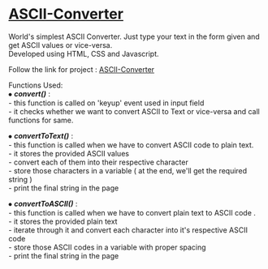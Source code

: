 # [ASCII-Converter](https://algomonk016.github.io/ASCII-Converter/ "ASCII Converter")

World's simplest ASCII Converter. Just type your text in the form given and get ASCII values or vice-versa. <br> 
Developed using HTML, CSS and Javascript.

Follow the link for project : [ASCII-Converter](https://algomonk016.github.io/ASCII-Converter/ "ASCII Converter")

Functions Used: <br>
⦁	***convert()*** : <br>
		- this function is called on 'keyup' event used in input field <br>
		- it checks whether we want to convert ASCII to Text or vice-versa and call functions for same. <br>

⦁	***convertToText()*** : <br>
		- this function is called when we have to convert ASCII code to plain text. <br>
		- it stores the provided ASCII values <br>
		- convert each of them into their respective character <br>
		- store those characters in a variable ( at the end, we'll get the required string ) <br>
		- print the final string in the page <br>
	
⦁	***convertToASCII()*** : <br>
		- this function is called when we have to convert plain text to ASCII code . <br>
		- it stores the provided plain text <br>
		- iterate through it and convert each character into it's respective ASCII code <br>
		- store those ASCII codes in a variable with proper spacing <br>
		- print the final string in the page <br>
